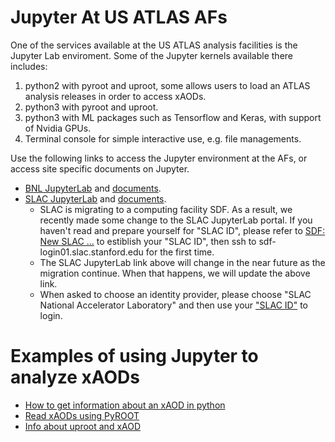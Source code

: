 # Jupyter At US ATLAS AFs
One of the services available at the US ATLAS analysis facilities is the Jupyter Lab enviroment. Some of the Jupyter kernels available there includes:

1. python2 with pyroot and uproot, some allows users to load an ATLAS analysis releases in order to access xAODs.
2. python3 with pyroot and uproot.
3. python3 with ML packages such as Tensorflow and Keras, with support of Nvidia GPUs.
4. Terminal console for simple interactive use, e.g. file managements.

Use the following links to access the Jupyter environment at the AFs, or access site specific documents on Jupyter.

* [BNL JupyterLab](https://jupyter.sdcc.bnl.gov) and [documents](BNLjupyter.md).
* [SLAC JupyterLab](https://ondemand-dev.slac.stanford.edu/public/doc/#/interactive-compute?id=jupyter) and [documents](SLACjupyter.md).
   * SLAC is migrating to a computing facility SDF. As a result, we recently made some change to the SLAC JupyterLab portal. If you haven't read and prepare yourself for "SLAC ID", please refer to [SDF: New SLAC ...](../README.md#sdf) to estiblish your "SLAC ID", then ssh to sdf-login01.slac.stanford.edu for the first time.
   * The SLAC JupyterLab link above will change in the near future as the migration continue. When that happens, we will update the above link.
   * When asked to choose an identity provider, please choose "SLAC National Accelerator Laboratory" and then use your ["SLAC ID"](../README.md#sdf:-new-slac-computing-environment-and-change-to-slac-computing-account) to login.

# Examples of using Jupyter to analyze xAODs

* [How to get information about an xAOD in python](examples/xAODcheck.md)
* [Read xAODs using PyROOT](https://github.com/usatlas/tier3docs/blob/master/jupyter/examples/pyROOT_example.ipynb)
* [Info about uproot and xAOD](examples/convert_specific_variables.py.txt)
